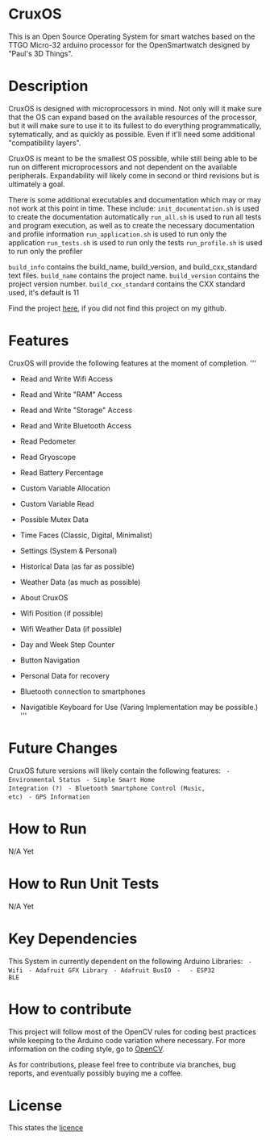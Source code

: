 # CruxOS
This is an Open Source Operating System for smart watches based on the TTGO Micro-32 arduino processor for the OpenSmartwatch designed by "Paul's 3D Things".

# Description
CruxOS is designed with microprocessors in mind. Not only will it make sure that the OS can expand based on the available resources of the processor, but it will make sure to use it to its fullest to do everything programmatically, sytematically, and as quickly as possible. Even if it'll need some additional "compatibility layers".

CruxOS is meant to be the smallest OS possible, while still being able to be run on different microprocessors and not dependent on the available peripherals. Expandability will likely come in second or third revisions but is ultimately a goal.

There is some additional executables and documentation which may or may not work at this point in time. These include:
<code>init_documentation.sh</code> is used to create the documentation automatically
<code>run_all.sh</code> is used to run all tests and program execution, as well as to create the necessary documentation and profile information
<code>run_application.sh</code> is used to run only the application
<code>run_tests.sh</code> is used to run only the tests
<code>run_profile.sh</code> is used to run only the profiler

<code>build_info</code> contains the build_name, build_version, and build_cxx_standard text files.
<code>build_name</code> contains the project name. 
<code>build_version</code> contains the project version number. 
<code>build_cxx_standard</code> contains the CXX standard used, it's default is 11

Find the project [here](https://github.com/BenrickSmit/CruxOS), if you did not find this project on my github.

# Features
CruxOS will provide the following features at the moment of completion.
'''
   - Read and Write Wifi Access
   - Read and Write "RAM" Access
   - Read and Write "Storage" Access
   - Read and Write Bluetooth Access
   - Read Pedometer
   - Read Gryoscope
   - Read Battery Percentage
    
   - Custom Variable Allocation
   - Custom Variable Read
   - Possible Mutex Data
    
   - Time Faces (Classic, Digital, Minimalist)
   - Settings (System & Personal)
   - Historical Data (as far as possible)
   - Weather Data (as much as possible)
   - About CruxOS
    
   - Wifi Position (if possible)
   - Wifi Weather Data (if possible)
   - Day and Week Step Counter
   - Button Navigation
   - Personal Data for recovery
   - Bluetooth connection to smartphones
   - Navigatible Keyboard for Use (Varing Implementation may be possible.)
'''
  
  

# Future Changes
CruxOS future versions will likely contain the following features:
  <code> - Environmental Status</code>
  <code> - Simple Smart Home Integration (?)</code>
  <code> - Bluetooth Smartphone Control (Music, etc)</code>
  <code> - GPS Information</code>


# How to Run
N/A Yet

# How to Run Unit Tests
N/A Yet

# Key Dependencies
This System in currently dependent on the following Arduino Libraries:
  <code> - Wifi</code>
  <code> - Adafruit GFX Library</code>
  <code> - Adafruit BusIO</code>
  <code> - </code>
  <code> - ESP32 BLE</code>


# How to contribute
This project will follow most of the OpenCV rules for coding best practices while keeping to the Arduino code variation where necessary. 
For more information on the coding style, go to [OpenCV](https://github.com/opencv/opencv/wiki/Coding_Style_Guide).

As for contributions, please feel free to contribute via branches, bug reports, and eventually possibly buying me a coffee.

# License
This states the [licence](LICENSE)

